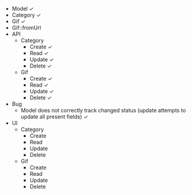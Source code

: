 * Model ✓
* Category ✓
* Gif ✓
* Gif::fromUrl
* API
  * Category
    * Create ✓
    * Read ✓
    * Update ✓
    * Delete ✓
  * Gif
    * Create ✓
    * Read ✓
    * Update ✓
    * Delete ✓
* Bug
  * Model does not correctly track changed status (update attempts to update all present fields) ✓
* UI
  * Category
    * Create
    * Read
    * Update
    * Delete
  * Gif
    * Create
    * Read
    * Update
    * Delete
